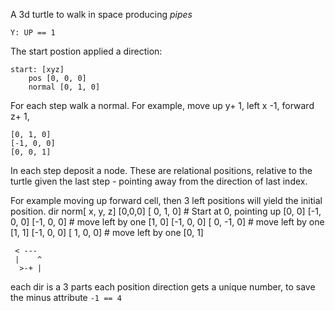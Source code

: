 

A 3d turtle to walk in space producing _pipes_

    Y: UP == 1

The start postion applied a direction:

    start: [xyz]
        pos [0, 0, 0]
        normal [0, 1, 0]

For each step walk a normal. For example, move up y+ 1, left x -1, forward z+ 1,

    [0, 1, 0]
    [-1, 0, 0]
    [0, 0, 1]

In each step deposit a node. These are relational positions, relative to the turtle
given the last step - pointing away from the direction of last index.

For example moving up forward cell, then 3 left positions will yield the initial position.
    dir      norm[ x,  y, z]
    [0,0,0]      [ 0,  1, 0]     # Start at 0, pointing up   [0, 0]
    [-1, 0, 0]   [-1,  0, 0]     # move left by one          [1, 0]
    [-1, 0, 0]   [ 0, -1, 0]     # move left by one          [1, 1]
    [-1, 0, 0]   [ 1,  0, 0]     # move left by one          [0, 1]

     < ---
     |    ^
      >-+ |


each dir is a 3 parts
each position direction gets a unique number, to save the minus attribute `-1 == 4`
